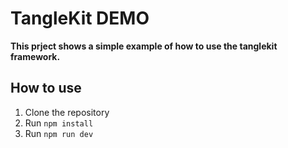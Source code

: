 # TangleKit DEMO

**This prject shows a simple example of how to use the tanglekit framework.**

## How to use

1. Clone the repository
2. Run `npm install`
3. Run `npm run dev`
